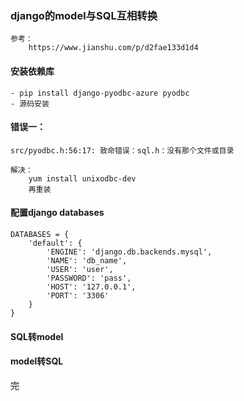<!--
author: hack0072008
head: http://www.etcunion.com/static/logo1_128x128.jpg
date: 2019-01-31
title: django-model与SQL互转
tags: python,django
images: http://www.etcunion.com/static/logo1_128x128.jpg
category: linux
status: publish
summary: django-model与SQL互转
-->


### django的model与SQL互相转换
    参考：
        https://www.jianshu.com/p/d2fae133d1d4


#### 安装依赖库
    - pip install django-pyodbc-azure pyodbc
    - 源码安装

#### 错误一：
    src/pyodbc.h:56:17: 致命错误：sql.h：没有那个文件或目录
    
    解决：
        yum install unixodbc-dev
        再重装



#### 配置django databases
```shell
DATABASES = {
    'default': {
        'ENGINE': 'django.db.backends.mysql',
        'NAME': 'db_name',
        'USER': 'user',
        'PASSWORD': 'pass',
        'HOST': '127.0.0.1',
        'PORT': '3306'
    }
}
```

#### SQL转model

#### model转SQL




~~完~~
